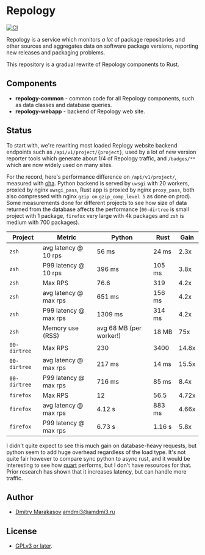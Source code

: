 # Repology

[![CI](https://github.com/repology/repology-rs/actions/workflows/ci.yml/badge.svg)](https://github.com/repology/repology-rs/actions/workflows/ci.yml)

Repology is a service which monitors *a lot* of package repositories
and other sources and aggregates data on software package versions,
reporting new releases and packaging problems.

This repository is a gradual rewrite of Repology components to Rust.

## Components

- **repology-common** - common code for all Repology components, such as 
  data classes and database queries.
- **repology-webapp** - backend of Repology web site.

## Status

To start with, we're rewriting most loaded Replogy website backend
endpoints such as `/api/v1/project/{project}`, used by a lot of new
version reporter tools which generate about 1/4 of Repology traffic,
and `/badges/**` which are now widely used on many sites.

For the record, here's performance difference on `/api/v1/project/`,
measured with [oha](https://github.com/hatoo/oha). Python backend is
served by `uwsgi` with 20 workers, proxied by nginx `uwsgi_pass`, Rust
app is proxied by nginx `proxy_pass`, both also compressed with nginx
`gzip on` `gzip_comp_level 5` as done on prod). Some measurements done
for different projects to see how size of data returned from the database
affects the performance (`00-dirtree` is small project with 1 package,
`firefox` very large with 4k packages and `zsh` is medium with 700
packages).

| Project      | Metric                | Python                  | Rust   | Gain  |
|--------------|-----------------------|-------------------------|--------|-------|
| `zsh`        | avg latency @ 10 rps  | 56 ms                   | 24 ms  | 2.3x  |
| `zsh`        | P99 latency @ 10 rps  | 396 ms                  | 105 ms | 3.8x  |
| `zsh`        | Max RPS               | 76.6                    | 319    | 4.2x  |
| `zsh`        | avg latency @ max rps | 651 ms                  | 156 ms | 4.2x  |
| `zsh`        | P99 latency @ max rps | 1309 ms                 | 314 ms | 4.2x  |
| `zsh`        | Memory use (RSS)      | avg 68 MB (per worker!) | 18 MB  | 75x   |
| `00-dirtree` | Max RPS               | 230                     | 3400   | 14.8x |
| `00-dirtree` | avg latency @ max rps | 217 ms                  | 14 ms  | 15.5x |
| `00-dirtree` | P99 latency @ max rps | 716 ms                  | 85 ms  | 8.4x  |
| `firefox`    | Max RPS               | 12                      | 56.5   | 4.72x |
| `firefox`    | avg latency @ max rps | 4.12 s                  | 883 ms | 4.66x |
| `firefox`    | P99 latency @ max rps | 6.73 s                  | 1.16 s | 5.8x  |

I didn't quite expect to see this much gain on database-heavy requests, but python
seem to add huge overhead regardless of the load type. It's not quite fair however
to compare sync python to async rust, and it would be interesting to see how
[quart](https://github.com/pallets/quart) performs, but I don't have resources for
that. Prior research has shown that it increases latency, but can handle more traffic.

## Author

- [Dmitry Marakasov](https://github.com/AMDmi3) <amdmi3@amdmi3.ru>

## License

- [GPLv3 or later](LICENSE).
